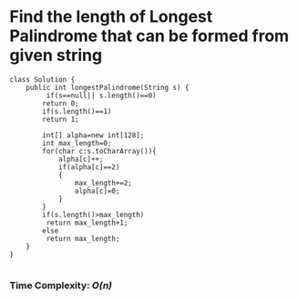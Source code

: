 # Find the length of Longest Palindrome that can be formed from given string
```
class Solution {
    public int longestPalindrome(String s) {
         if(s==null|| s.length()==0)
        return 0;
        if(s.length()==1)
        return 1;
        
        int[] alpha=new int[128];
        int max_length=0;
        for(char c:s.toCharArray()){
            alpha[c]++;
            if(alpha[c]==2)
            {
                max_length+=2;
                alpha[c]=0;
            }
        }
        if(s.length()>max_length)
         return max_length+1;
        else
         return max_length;
    }
}
 
```
<h3>Time Complexity: <em>O(n)</em></h3>